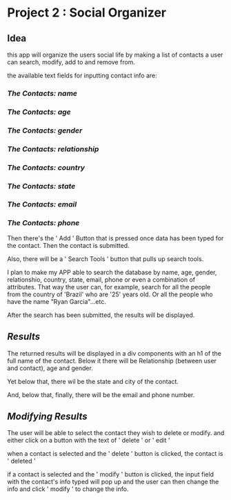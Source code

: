 # **Project 2 : Social Organizer**

## **Idea**

this app will organize the users social life by making a list of contacts a user can search, modify, add to and remove from.

the available text fields for inputting contact info are:

### _The Contacts: name_

### _The Contacts: age_

### _The Contacts: gender_

### _The Contacts: relationship_

### _The Contacts: country_

### _The Contacts: state_

### _The Contacts: email_

### _The Contacts: phone_

Then there's the ' Add ' Button that is pressed once data has been typed for the contact. Then the contact is submitted.

Also, there will be a ' Search Tools ' button that pulls up search tools.

I plan to make my APP able to search the database by name, age, gender, relationshio, country, state, email, phone or even a combination of attributes. That way the user can, for example, search for all the people from the country of 'Brazil' who are '25' years old. Or all the people who have the name "Ryan Garcia"...etc.

After the search has been submitted, the results will be displayed.

## _Results_

The returned results will be displayed in a div components with an h1 of the full name of the contact. Below it there will be Relationship (between user and contact), age and gender.

Yet below that, there wil be the state and city of the contact.

And, below that, finally, there will be the email and phone number.

## _Modifying Results_

The user will be able to select the contact they wish to delete or modify. and either click on a button with the text of ' delete ' or ' edit '

when a contact is selected and the ' delete ' button is clicked, the contact is ' deleted '

if a contact is selected and the ' modify ' button is clicked, the input field with the contact's info typed will pop up and the user can then change the info and click ' modify ' to change the info.
